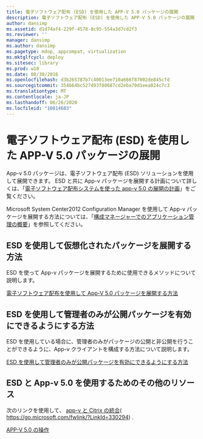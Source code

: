 ```yaml
---
title: 電子ソフトウェア配布 (ESD) を使用した APP-V 5.0 パッケージの展開
description: 電子ソフトウェア配布 (ESD) を使用した APP-V 5.0 パッケージの展開
author: dansimp
ms.assetid: d1d74af4-229f-4578-8c95-554a3d7cd2f3
ms.reviewer: ''
manager: dansimp
ms.author: dansimp
ms.pagetype: mdop, appcompat, virtualization
ms.mktglfcycl: deploy
ms.sitesec: library
ms.prod: w10
ms.date: 08/30/2016
ms.openlocfilehash: d3b265787b7c40013ee710a666f87002de845cfd
ms.sourcegitcommit: 354664bc527d93f80687cd2eba70d1eea024c7c3
ms.translationtype: MT
ms.contentlocale: ja-JP
ms.lasthandoff: 06/26/2020
ms.locfileid: "10814683"
---
```

# 電子ソフトウェア配布 (ESD) を使用した APP-V 5.0 パッケージの展開


App-v 5.0 パッケージは、電子ソフトウェア配布 (ESD) ソリューションを使用して展開できます。 ESD と共に App-v パッケージを展開する計画について詳しくは、「[電子ソフトウェア配布システムを使った app-v 5.0 の展開の計画](planning-to-deploy-app-v-50-with-an-electronic-software-distribution-system.md)」をご覧ください。

Microsoft System Center2012 Configuration Manager を使用して App-v パッケージを展開する方法については、「[構成マネージャーでのアプリケーション管理の概要](https://go.microsoft.com/fwlink/?LinkId=281816)」を参照してください。

## ESD を使用して仮想化されたパッケージを展開する方法


ESD を使って App-v パッケージを展開するために使用できるメソッドについて説明します。

[電子ソフトウェア配布を使用して App-V 5.0 パッケージを展開する方法](how-to-deploy-app-v-50-packages-using-electronic-software-distribution.md)

## ESD を使用して管理者のみが公開パッケージを有効にできるようにする方法


ESD を使用している場合に、管理者のみがパッケージの公開と非公開を行うことができるように、App-v クライアントを構成する方法について説明します。

[ESD を使用して管理者のみが公開パッケージを有効にできるようにする方法](how-to-enable-only-administrators-to-publish-packages-by-using-an-esd.md)






## ESD と App-v 5.0 を使用するためのその他のリソース


次のリンクを使用して、 [app-v と Citrix の統合](https://go.microsoft.com/fwlink/?LinkId=330294 )( https://go.microsoft.com/fwlink/?LinkId=330294) .

[APP-V 5.0 の操作](operations-for-app-v-50.md)

 

 





